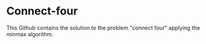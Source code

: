 # Connect-four

This Github contains the solution to the problem "connect four" applying the minmax algorithm. 
